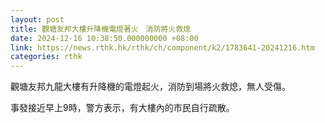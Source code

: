 ```yaml
---
layout: post
title: 觀塘友邦大樓升降機電燈著火　消防將火救熄
date: 2024-12-16 10:38:50.000000000 +08:00
link: https://news.rthk.hk/rthk/ch/component/k2/1783641-20241216.htm
categories: rthk
---
```


觀塘友邦九龍大樓有升降機的電燈起火，消防到場將火救熄，無人受傷。

事發接近早上9時，警方表示，有大樓內的市民自行疏散。
